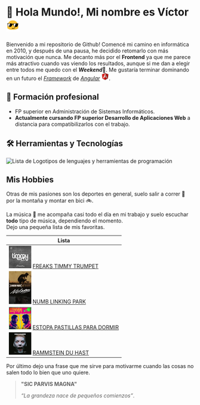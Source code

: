 # 👋 Hola Mundo!, Mi nombre es Víctor <img src="https://github.com/Kaiser-B/Kaiser-B/blob/main/img/gafas%20gif.gif" width="35px" heigth="35px"/>

Bienvenido a mi repositorio de Github! Comencé mi camino en informática en 2010, y después de una pausa, he decidido retomarlo con más motivación que nunca. Me decanto más por el **Frontend** ya que me parece más atractivo cuando vas viendo los resultados, aunque si me dan a elegir entre todos me quedo con el ***Weekend***🤣. Me gustaría terminar dominando en un futuro el *[Framework](https://www.google.com/search?q=que+es+un+framework+en+programaci%C3%B3n&sca_esv=d0f66aa95515e8fe&ei=7QoQZ_nJFJGMlQeC9e-gAQ&oq=que+es+un&gs_lp=Egxnd3Mtd2l6LXNlcnAiCXF1ZSBlcyB1bioCCAEyChAAGIAEGEMYigUyChAAGIAEGEMYigUyChAAGIAEGEMYigUyChAAGIAEGEMYigUyChAAGIAEGEMYigUyChAAGIAEGEMYigUyChAAGIAEGEMYigUyChAAGIAEGEMYigUyChAAGIAEGEMYigUyChAAGIAEGEMYigVIrTVQigdYvSpwCXgBkAEBmAHJAqABog6qAQczLjguMS4xuAEDyAEA-AEBmAIVoAKcDMICChAAGLADGNYEGEfCAg0QABiABBiwAxhDGIoFwgIQEAAYgAQYsQMYQxiDARiKBcICERAuGIAEGLEDGNEDGIMBGMcBwgIFEAAYgATCAggQLhiABBixA8ICDhAAGIAEGLEDGIMBGIoFwgILEAAYgAQYsQMYgwHCAggQABiABBixA5gDAIgGAZAGCpIHBjEyLjguMaAHilo&sclient=gws-wiz-serp&safe=active&ssui=on)* de *[Angular](https://angular.dev/)* <img src="https://github.com/Kaiser-B/Kaiser-B/blob/main/img/logoangular.svg" width="20" heigth="20"/>.

## 📖 Formación profesional

- FP superior en Administración de Sistemas Informáticos.
- **Actualmente cursando FP superior Desarrollo de Aplicaciones Web** a distancia para compatibilizarlos con el trabajo.

## 🛠️ Herramientas y Tecnologías

![Lista de Logotipos de lenguajes y herramientas de programación](https://skillicons.dev/icons?i=js,html,css,php,ts,angular,sass,mysql,git)    

## Mis Hobbies

Otras de mis pasiones son los deportes en general, suelo salir a correr 👟 por la montaña y montar en bici 🚲. 

La música 🎵 me acompaña casi todo el día en mi trabajo y suelo escuchar **todo** tipo de música, dependiendo el momento.  
Dejo una pequeña lista de mis favoritas.

|	Lista	| 
|---|
|[<img src="https://github.com/Kaiser-B/Kaiser-B/blob/main/img/timmy.jfif" alt="imagen portada canción" width="60px" heigth="60px"/>](https://open.spotify.com/intl-es/track/62feRreeM9ea7i2VHVSKrg) [FREAKS TIMMY TRUMPET](https://open.spotify.com/intl-es/track/62feRreeM9ea7i2VHVSKrg)|
|[<img src="https://github.com/Kaiser-B/Kaiser-B/blob/main/img/linking park.jfif" alt="imagen portada canción" width="60px" heigth="60px"/>](https://open.spotify.com/intl-es/track/62feRreeM9ea7i2VHVSKrg) [NUMB LINKING PARK](https://open.spotify.com/intl-es/track/2nLtzopw4rPReszdYBJU6h)|
|[<img src="https://github.com/Kaiser-B/Kaiser-B/blob/main/img/estopa.jfif" alt="imagen portada canción" width="60px" heigth="60px"/>](https://open.spotify.com/intl-es/track/62feRreeM9ea7i2VHVSKrg) [ESTOPA PASTILLAS PARA DORMIR](https://open.spotify.com/intl-es/track/0CQPWcVvEP0YqJudrQp3Pt)|
|[<img src="https://github.com/Kaiser-B/Kaiser-B/blob/main/img/rammstein.jfif" alt="imagen portada canción" width="60px" heigth="60px"/>](https://open.spotify.com/intl-es/track/5awDvzxWfd53SSrsRZ8pXO) [RAMMSTEIN DU HAST](https://open.spotify.com/intl-es/track/5awDvzxWfd53SSrsRZ8pXO)|

Por último dejo una frase que me sirve para motivarme cuando las cosas no salen todo lo bien que uno quiere.
> **"SIC PARVIS MAGNA"**
>
>*“La grandeza nace de pequeños comienzos”*.



